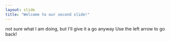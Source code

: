 ```yaml
---
layout: slide
title: "Welcome to our second slide!"
---
```

not sure what I am doing, but I'll give it a go anyway
Use the left arrow to go back!
